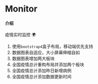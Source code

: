 # Monitor

#### 介绍
疫情实时监控 :earth_africa:

1. 使用`bootstrap4`盒子布局，移动端优先支持
2. 数据图表自适应，大小屏幕伸缩自如
3. 数据图表增加两大板块
4. 全国疫情总计重构布局并添加两个板块
5. 全国疫情总计添加昨日新增病例
6. 全国疫情总计添加数据更新时间
